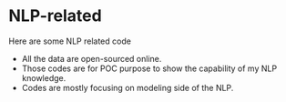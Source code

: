 # NLP-related
Here are some NLP related code

- All the data are open-sourced online.
- Those codes are for POC purpose to show the capability of my NLP knowledge.
- Codes are mostly focusing on modeling side of the NLP.

